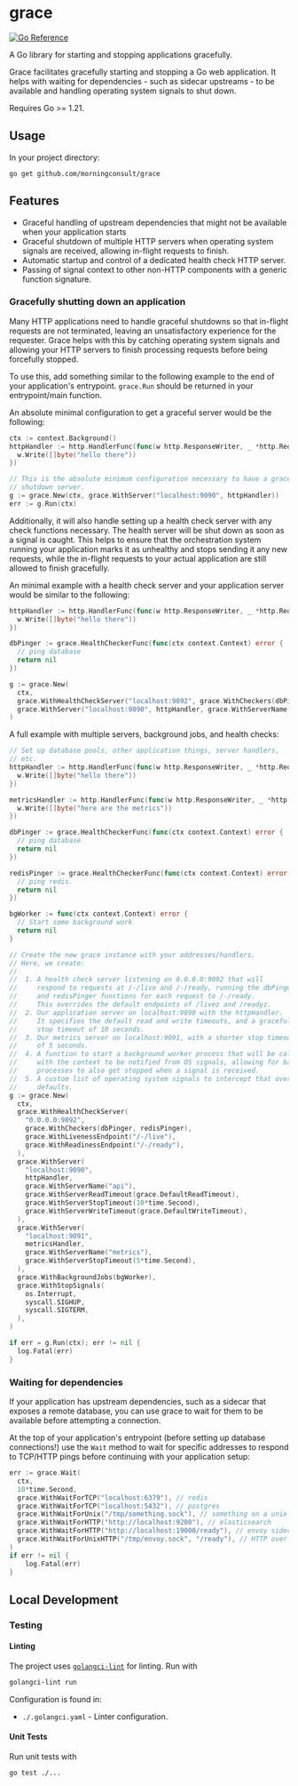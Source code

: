 # grace

[![Go Reference](https://pkg.go.dev/badge/github.com/morningconsult/grace.svg)](https://pkg.go.dev/github.com/morningconsult/grace)

A Go library for starting and stopping applications gracefully.

Grace facilitates gracefully starting and stopping a Go web application.
It helps with waiting for dependencies - such as sidecar upstreams - to be available
and handling operating system signals to shut down.

Requires Go >= 1.21.

## Usage

In your project directory:

```shell
go get github.com/morningconsult/grace
```

## Features

* Graceful handling of upstream dependencies that might not be available when
  your application starts
* Graceful shutdown of multiple HTTP servers when operating system signals are
  received, allowing in-flight requests to finish.
* Automatic startup and control of a dedicated health check HTTP server.
* Passing of signal context to other non-HTTP components with a generic
  function signature.

### Gracefully shutting down an application

Many HTTP applications need to handle graceful shutdowns so that in-flight requests
are not terminated, leaving an unsatisfactory experience for the requester. Grace
helps with this by catching operating system signals and allowing your HTTP servers
to finish processing requests before being forcefully stopped.

To use this, add something similar to the following example to the end of your
application's entrypoint. `grace.Run` should be returned in your entrypoint/main
function.

An absolute minimal configuration to get a graceful server would be the following:

```go
ctx := context.Background()
httpHandler := http.HandlerFunc(func(w http.ResponseWriter, _ *http.Request) {
  w.Write([]byte("hello there"))
})

// This is the absolute minimum configuration necessary to have a gracefully
// shutdown server.
g := grace.New(ctx, grace.WithServer("localhost:9090", httpHandler))
err := g.Run(ctx)
```

Additionally, it will also handle setting up a health check server with any check functions
necessary. The health server will be shut down as soon as a signal is caught. This
helps to ensure that the orchestration system running your application marks it as unhealthy
and stops sending it any new requests, while the in-flight requests to your actual
application are still allowed to finish gracefully.

An minimal example with a health check server and your application server would be similar
to the following:

```go
httpHandler := http.HandlerFunc(func(w http.ResponseWriter, _ *http.Request) {
  w.Write([]byte("hello there"))
})

dbPinger := grace.HealthCheckerFunc(func(ctx context.Context) error {
  // ping database
  return nil
})

g := grace.New(
  ctx,
  grace.WithHealthCheckServer("localhost:9092", grace.WithCheckers(dbPinger)),
  grace.WithServer("localhost:9090", httpHandler, grace.WithServerName("api")),
)
```

A full example with multiple servers, background jobs, and health checks:

```go
// Set up database pools, other application things, server handlers,
// etc.
httpHandler := http.HandlerFunc(func(w http.ResponseWriter, _ *http.Request) {
  w.Write([]byte("hello there"))
})

metricsHandler := http.HandlerFunc(func(w http.ResponseWriter, _ *http.Request) {
  w.Write([]byte("here are the metrics"))
})

dbPinger := grace.HealthCheckerFunc(func(ctx context.Context) error {
  // ping database
  return nil
})

redisPinger := grace.HealthCheckerFunc(func(ctx context.Context) error {
  // ping redis.
  return nil
})

bgWorker := func(ctx context.Context) error {
  // Start some background work
  return nil
}

// Create the new grace instance with your addresses/handlers.
// Here, we create:
//
//  1. A health check server listening on 0.0.0.0:9092 that will
//     respond to requests at /-/live and /-/ready, running the dbPinger
//     and redisPinger functions for each request to /-/ready.
//     This overrides the default endpoints of /livez and /readyz.
//  2. Our application server on localhost:9090 with the httpHandler.
//     It specifies the default read and write timeouts, and a graceful
//     stop timeout of 10 seconds.
//  3. Our metrics server on localhost:9091, with a shorter stop timeout
//     of 5 seconds.
//  4. A function to start a background worker process that will be called
//     with the context to be notified from OS signals, allowing for background
//     processes to also get stopped when a signal is received.
//  5. A custom list of operating system signals to intercept that override the
//     defaults.
g := grace.New(
  ctx,
  grace.WithHealthCheckServer(
    "0.0.0.0:9092",
    grace.WithCheckers(dbPinger, redisPinger),
    grace.WithLivenessEndpoint("/-/live"),
    grace.WithReadinessEndpoint("/-/ready"),
  ),
  grace.WithServer(
    "localhost:9090",
    httpHandler,
    grace.WithServerName("api"),
    grace.WithServerReadTimeout(grace.DefaultReadTimeout),
    grace.WithServerStopTimeout(10*time.Second),
    grace.WithServerWriteTimeout(grace.DefaultWriteTimeout),
  ),
  grace.WithServer(
    "localhost:9091",
    metricsHandler,
    grace.WithServerName("metrics"),
    grace.WithServerStopTimeout(5*time.Second),
  ),
  grace.WithBackgroundJobs(bgWorker),
  grace.WithStopSignals(
    os.Interrupt,
    syscall.SIGHUP,
    syscall.SIGTERM,
  ),
)

if err = g.Run(ctx); err != nil {
  log.Fatal(err)
}
```

### Waiting for dependencies

If your application has upstream dependencies, such as a sidecar that exposes a
remote database, you can use grace to wait for them to be available before
attempting a connection.

At the top of your application's entrypoint (before setting up database connections!)
use the `Wait` method to wait for specific addresses to respond to TCP/HTTP pings before
continuing with your application setup:

```go
err := grace.Wait(
  ctx,
  10*time.Second,
  grace.WithWaitForTCP("localhost:6379"), // redis
  grace.WithWaitForTCP("localhost:5432"), // postgres
  grace.WithWaitForUnix("/tmp/something.sock"), // something on a unix socket
  grace.WithWaitForHTTP("http://localhost:9200"), // elasticsearch
  grace.WithWaitForHTTP("http://localhost:19000/ready"), // envoy sidecar
  grace.WithWaitForUnixHTTP("/tmp/envoy.sock", "/ready"), // HTTP over unix socket
)
if err != nil {
	log.Fatal(err)
}
```

## Local Development

### Testing

#### Linting

The project uses [`golangci-lint`](https://golangci-lint.run) for linting. Run
with

```sh
golangci-lint run
```

Configuration is found in:

- `./.golangci.yaml` - Linter configuration.

#### Unit Tests

Run unit tests with

```sh
go test ./...
```
